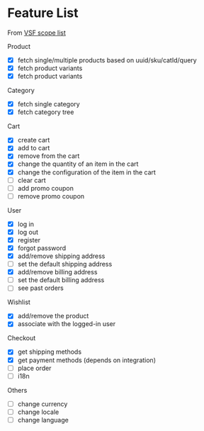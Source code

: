 # Feature List
From  [VSF scope list](https://docs.vuestorefront.io/v2/integrate/integration-guide.html#scope)

Product
- [x] fetch single/multiple products based on uuid/sku/catId/query
- [x] fetch product variants
- [x] fetch product variants

Category
- [x] fetch single category
- [x] fetch category tree

Cart

- [x] create cart
- [x] add to cart
- [x] remove from the cart
- [x] change the quantity of an item in the cart
- [x] change the configuration of the item in the cart
- [ ] clear cart
- [ ] add promo coupon
- [ ] remove promo coupon

User

- [x] log in
- [x] log out
- [x] register
- [x] forgot password
- [x] add/remove shipping address
- [ ] set the default shipping address
- [x] add/remove billing address
- [ ] set the default billing address
- [ ] see past orders

Wishlist

- [x] add/remove the product
- [x] associate with the logged-in user

Checkout
- [x] get shipping methods
- [x] get payment methods (depends on integration)
- [ ] place order
- [ ] i18n

Others
- [ ] change currency
- [ ] change locale
- [ ] change language
